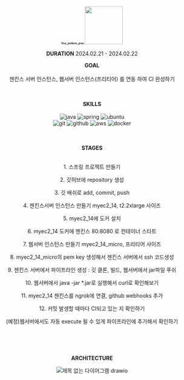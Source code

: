 <div align="center">
  
<h1 style="font-size: 0.5em;">fisa_jenkins_prac <img src="https://www.jenkins.io/images/logos/belarus/belarus.png" height="100px"/> </h1>

**DURATION**
2024.02.21 - 2024.02.22

**GOAL**
<br/><br/>
젠킨스 서버 인스턴스, 웹서버 인스턴스(프리티어) 를 연동 하여 CI 완성하기
<br/><br/><br/>

**SKILLS**
<br/><br/>
![java](https://img.shields.io/badge/java-007396.svg?&style=for-the-badge&logo=openjdk&logoColor=white)
![spring](https://img.shields.io/badge/spring-6DB33F.svg?&style=for-the-badge&logo=spring&logoColor=white)
![ubuntu](https://img.shields.io/badge/ubuntu-E95420?&style=for-the-badge&logo=ubuntu&logoColor=white)
<br/>
![git](https://img.shields.io/badge/git-F05032.svg?&style=for-the-badge&logo=git&logoColor=white)
![github](https://img.shields.io/badge/github-181717.svg?&style=for-the-badge&logo=github&logoColor=white)
![aws](https://img.shields.io/badge/aws-232F3E.svg?&style=for-the-badge&logo=amazonaws&logoColor=white)
![docker](https://img.shields.io/badge/docker-2496ED.svg?&style=for-the-badge&logo=docker&logoColor=white)
<br/><br/><br/>



**STAGES**
<br/><br/>
<p>1. 스프링 프로젝트 만들기</p>
<p>2. 깃허브에 repository 생성</p>
<p>3. 깃 배쉬로 add, commit, push</p>
<p>4. 젠킨스서버 인스턴스 만들기 myec2_14, t2.2xlarge 사이즈</p>
<p>5. myec2_14에 도커 설치</p>
<p>6. myec2_14 도커에 젠킨스 80:8080 로 컨테이너 스타트</p>
<p>7. 웹서버 인스턴스 만들기 myec2_14_micro, 프리티어 사이즈</p>
<p>8. myec2_14_micro의 pem key 생성해서 젠킨스 서버에서 ssh 코드생성</p>
<p>9. 젠킨스 서버에서 파이프라인 생성 : 깃 클론, 빌드, 웹서버에서 jar파일 푸쉬</p>
<p>10. 웹서버에서 java -jar *.jar로 실행해서 curl로 확인해보기</p>
<p>11. myec2_14 젠킨스를 ngrok에 연결, github webhooks 추가</p>
<p>12. 커밋 발생할 때마다 CI되고 있는 지 확인하기</p>
<p>(예정)웹서버에서도 자동 execute 될 수 있게 파이프라인에 추가해서 확인하기</p>
<br/><br/><br/>

**ARCHITECTURE**

![제목 없는 다이어그램 drawio](https://github.com/JiJuOh/fisa_jenkins_prac/assets/31668639/d89e0908-4916-402e-be54-ada184e574a7)


</div>
